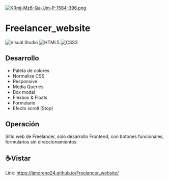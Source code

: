 [![KRmj-Mz6-Qa-Um-P-1584-396.png](https://i.postimg.cc/HkXSSH13/KRmj-Mz6-Qa-Um-P-1584-396.png)](https://postimg.cc/Yv2f959m)

<h1>Freelancer_website</h1>

![Visual Studio](https://img.shields.io/badge/Visual%20Studio-5C2D91.svg?style=for-the-badge&logo=visual-studio&logoColor=white)
![HTML5](https://img.shields.io/badge/html5-%23E34F26.svg?style=for-the-badge&logo=html5&logoColor=white)
![CSS3](https://img.shields.io/badge/css3-%231572B6.svg?style=for-the-badge&logo=css3&logoColor=white)

## Desarrollo
- Paleta de colores
- Normalize CSS
- Responsive
- Media Queries 
- Box model
- Flexbox & Floats
- Formulario
- Efecto scroll (Stop)

## Operación
Sitio web de Freelancer, solo desarrollo Frontend, con botones funcionales, formularios sin direccionamientos.

## ☕Vistar 
Link: https://jjmoreno24.github.io/Freelancer_website/
